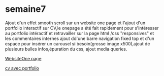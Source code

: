 # semaine7

Ajout d'un effet smooth scroll sur un website one page et l'ajout d'un portfolio interactif sur CV,le onepage a été fait  rapidement pour s'intéresser au portfolio intéractif et retravailler sur la page html /css "responsives" et les commentaires internes ajout dd'une barre navigation fixed top et d'un espace pour insérer un carousel si besoin(grosse image x500),ajout de plusieurs bulles infos,épuration du css, ajout media queries.

<a href="https://htmlpreview.github.io/?https://github.com/Monobaffe/semaine7/blob/master/website/website.html">WebsiteOne page</a>

<a href="">cv avec portfolio</a>
